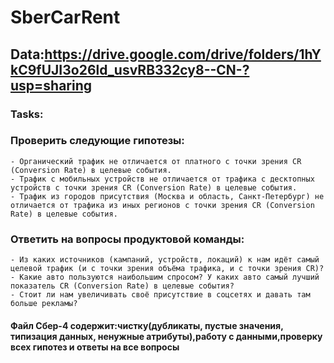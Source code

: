 # SberCarRent
## Data:https://drive.google.com/drive/folders/1hYkC9fUJI3o26ld_usvRB332cy8--CN-?usp=sharing
### Tasks:
### Проверить следующие гипотезы:
    - Органический трафик не отличается от платного с точки зрения CR (Conversion Rate) в целевые события.
    - Трафик с мобильных устройств не отличается от трафика с десктопных устройств с точки зрения CR (Conversion Rate) в целевые события.
    - Трафик из городов присутствия (Москва и область, Санкт-Петербург) не отличается от трафика из иных регионов с точки зрения CR (Conversion Rate) в целевые события.
### Ответить на вопросы продуктовой команды:
    - Из каких источников (кампаний, устройств, локаций) к нам идёт самый целевой трафик (и с точки зрения объёма трафика, и с точки зрения CR)?
    - Какие авто пользуются наибольшим спросом? У каких авто самый лучший показатель CR (Conversion Rate) в целевые события?
    - Стоит ли нам увеличивать своё присутствие в соцсетях и давать там больше рекламы?
#### Файл Сбер-4 содержит:чистку(дубликаты, пустые значения, типизация данных, ненужные атрибуты),работу с данными,проверку всех гипотез и ответы на все вопросы
    
